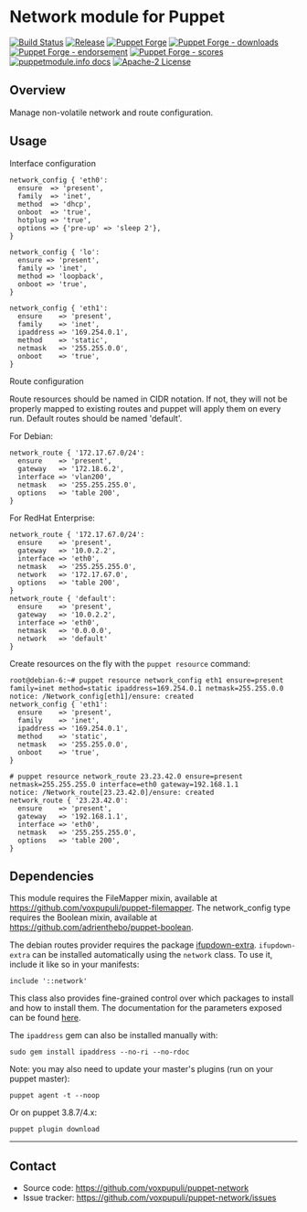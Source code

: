# Network module for Puppet

[![Build Status](https://github.com/voxpupuli/puppet-network/workflows/CI/badge.svg)](https://github.com/voxpupuli/puppet-network/actions?query=workflow%3ACI)
[![Release](https://github.com/voxpupuli/puppet-network/actions/workflows/release.yml/badge.svg)](https://github.com/voxpupuli/puppet-network/actions/workflows/release.yml)
[![Puppet Forge](https://img.shields.io/puppetforge/v/puppet/network.svg)](https://forge.puppetlabs.com/puppet/network)
[![Puppet Forge - downloads](https://img.shields.io/puppetforge/dt/puppet/network.svg)](https://forge.puppetlabs.com/puppet/network)
[![Puppet Forge - endorsement](https://img.shields.io/puppetforge/e/puppet/network.svg)](https://forge.puppetlabs.com/puppet/network)
[![Puppet Forge - scores](https://img.shields.io/puppetforge/f/puppet/network.svg)](https://forge.puppetlabs.com/puppet/network)
[![puppetmodule.info docs](http://www.puppetmodule.info/images/badge.png)](http://www.puppetmodule.info/m/puppet-network)
[![Apache-2 License](https://img.shields.io/github/license/voxpupuli/puppet-network.svg)](LICENSE)

## Overview

Manage non-volatile network and route configuration.

## Usage

Interface configuration

```puppet
network_config { 'eth0':
  ensure  => 'present',
  family  => 'inet',
  method  => 'dhcp',
  onboot  => 'true',
  hotplug => 'true',
  options => {'pre-up' => 'sleep 2'},
}

network_config { 'lo':
  ensure => 'present',
  family => 'inet',
  method => 'loopback',
  onboot => 'true',
}

network_config { 'eth1':
  ensure    => 'present',
  family    => 'inet',
  ipaddress => '169.254.0.1',
  method    => 'static',
  netmask   => '255.255.0.0',
  onboot    => 'true',
}
```

Route configuration

Route resources should be named in CIDR notation. If not, they will not be
properly mapped to existing routes and puppet will apply them on every run.
Default routes should be named 'default'.

  For Debian:

```puppet
network_route { '172.17.67.0/24':
  ensure    => 'present',
  gateway   => '172.18.6.2',
  interface => 'vlan200',
  netmask   => '255.255.255.0',
  options   => 'table 200',
}
```

  For RedHat Enterprise:

```puppet
network_route { '172.17.67.0/24':
  ensure    => 'present',
  gateway   => '10.0.2.2',
  interface => 'eth0',
  netmask   => '255.255.255.0',
  network   => '172.17.67.0',
  options   => 'table 200',
}
network_route { 'default':
  ensure    => 'present',
  gateway   => '10.0.2.2',
  interface => 'eth0',
  netmask   => '0.0.0.0',
  network   => 'default'
}
```

Create resources on the fly with the `puppet resource` command:

    root@debian-6:~# puppet resource network_config eth1 ensure=present family=inet method=static ipaddress=169.254.0.1 netmask=255.255.0.0
    notice: /Network_config[eth1]/ensure: created
    network_config { 'eth1':
      ensure    => 'present',
      family    => 'inet',
      ipaddress => '169.254.0.1',
      method    => 'static',
      netmask   => '255.255.0.0',
      onboot    => 'true',
    }

    # puppet resource network_route 23.23.42.0 ensure=present netmask=255.255.255.0 interface=eth0 gateway=192.168.1.1
    notice: /Network_route[23.23.42.0]/ensure: created
    network_route { '23.23.42.0':
      ensure    => 'present',
      gateway   => '192.168.1.1',
      interface => 'eth0',
      netmask   => '255.255.255.0',
      options   => 'table 200',
    }

## Dependencies

This module requires the FileMapper mixin, available at <https://github.com/voxpupuli/puppet-filemapper>.
The network_config type requires the Boolean mixin, available at <https://github.com/adrienthebo/puppet-boolean>.

The debian routes provider requires the package [ifupdown-extra](http://packages.debian.org/search?suite=all&section=all&arch=any&searchon=names&keywords=ifupdown-extra).
`ifupdown-extra` can be installed automatically using the `network` class.
To use it, include it like so in your manifests:

```puppet
include '::network'
```

This class also provides fine-grained control over which packages to install and
how to install them. The documentation for the parameters exposed can be found
[here](https://github.com/voxpupuli/puppet-network/blob/master/manifests/init.pp).

The `ipaddress` gem can also be installed manually with:

    sudo gem install ipaddress --no-ri --no-rdoc

Note: you may also need to update your master's plugins (run on your puppet master):

    puppet agent -t --noop

Or on puppet 3.8.7/4.x:

    puppet plugin download

- - -

## Contact

* Source code: <https://github.com/voxpupuli/puppet-network>
* Issue tracker: <https://github.com/voxpupuli/puppet-network/issues>
